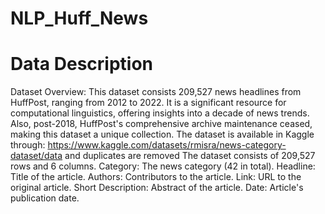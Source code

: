 # NLP_Huff_News

# Data Description
Dataset Overview: This dataset consists 209,527 news headlines from HuffPost, ranging from 2012 to 2022. It is a significant resource for computational linguistics, offering insights into a decade of news trends. Also, post-2018, HuffPost's comprehensive archive maintenance ceased, making this dataset a unique collection.
The dataset is available in Kaggle through: https://www.kaggle.com/datasets/rmisra/news-category-dataset/data and duplicates are removed
The dataset consists of 209,527 rows and 6 columns.
Category: The news category (42 in total).
Headline: Title of the article.
Authors: Contributors to the article.
Link: URL to the original article.
Short Description: Abstract of the article.
Date: Article's publication date.
